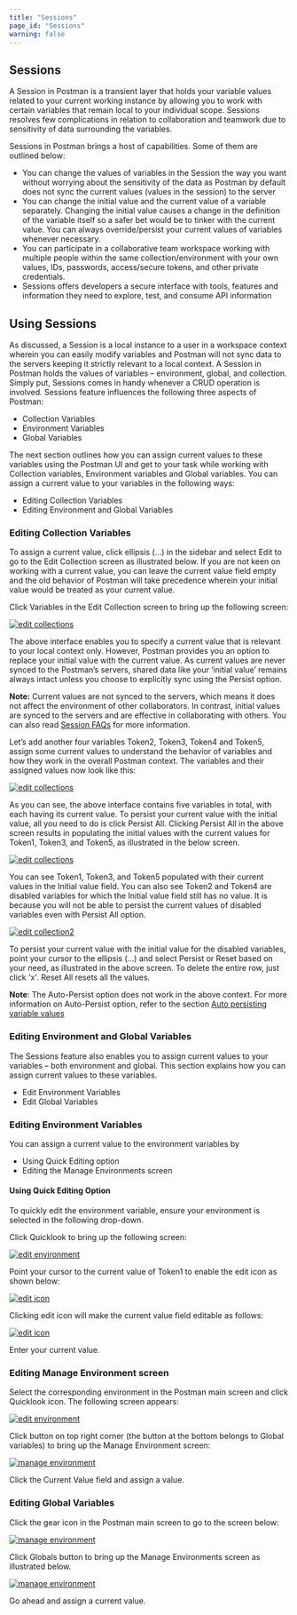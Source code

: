 ```yaml
---
title: "Sessions"
page_id: "Sessions"
warning: false
---
```


## Sessions

 A Session in Postman is a transient layer that holds your variable values related to your current working instance by allowing you to work with certain variables that remain local to your individual scope. Sessions resolves few complications in relation to collaboration and teamwork due to sensitivity of data surrounding the variables.

Sessions in Postman brings a host of capabilities. Some of them are outlined below:

* You can change the values of variables in the Session the way you want without worrying about the sensitivity of the data as Postman by default does not sync the current values (values in the session) to the server
* You can change the initial value and the current value of a variable separately. Changing the initial value causes a change in the definition of the variable itself so a safer bet would be to tinker with the current value. You can always override/persist your current values of variables whenever necessary.
* You can participate in a collaborative team workspace working with multiple people within the same collection/environment with your own values, IDs, passwords, access/secure tokens, and other private credentials.
* Sessions offers developers a secure interface with tools, features and information they need to explore, test, and consume API information

## Using Sessions

As discussed, a Session is a local instance to a user in a workspace context wherein you can easily modify variables and Postman will not sync data to the servers keeping it strictly relevant to a local context. A Session in Postman holds the values of variables – environment, global, and collection. Simply put, Sessions comes in handy whenever a CRUD operation is involved. Sessions feature influences the following three aspects of Postman:

* Collection Variables
* Environment Variables
* Global Variables

The next section outlines how you can assign current values to these variables using the Postman UI and get to your task while working with Collection variables, Environment variables and Global variables. You can assign a current value to your variables in the following ways:

* Editing Collection Variables
* Editing Environment and Global Variables

### Editing Collection Variables

To assign a current value, click ellipsis (…) in the sidebar and select Edit to go to the Edit Collection screen as illustrated below. If you are not keen on working  with a current value, you can leave the current value field empty and the old behavior of Postman will take precedence wherein your initial value would be treated as your current value.

Click Variables in the Edit Collection screen to bring up the following screen:

[![edit collections](https://assets.postman.com/postman-docs/Edit_Collection_CurVal1.png)](https://assets.postman.com/postman-docs/Edit_Collection_CurVal1.png)

The above interface enables you to specify a current value that is relevant to your local context only. However, Postman provides you an option to replace your initial value with the current value. As current values are never synced to the Postman’s servers, shared data like your ‘initial value’ remains always intact unless you choose to explicitly sync using the Persist option.

**Note:** Current values are not synced to the servers, which means it does not affect the environment of other collaborators. In contrast, initial values are synced to the servers and are effective in collaborating with others. You can also read [Session FAQs](https://blog.getpostman.com/2018/08/09/sessions-faq/) for more information.

Let’s add another four variables Token2, Token3, Token4 and Token5, assign some current values to understand the behavior of variables and how they work in the overall Postman context. The variables and their assigned values now look like this:

[![edit collections](https://assets.postman.com/postman-docs/Edit_Collection_CurVal2.png)](https://assets.postman.com/postman-docs/Edit_Collection_CurVal2.png)

As you can see, the above interface contains five variables in total, with each having its current value. To persist your current value with the initial value, all you need to do is click Persist All. Clicking Persist All in the above screen results in populating the initial values with the current values for Token1, Token3, and Token5, as illustrated in the below screen.

[![edit collections](https://assets.postman.com/postman-docs/Edit_Collection_CurVal3.png)](https://assets.postman.com/postman-docs/Edit_Collection_CurVal3.png)

You can see Token1, Token3, and Token5 populated with their current values in the Initial value field. You can also see Token2 and Token4 are disabled variables for which the Initial value field still has no value. It is because you will not be able to persist the current values of disabled variables even with Persist All option.

[![edit collection2](https://assets.postman.com/postman-docs/Edit_Collection_CurVal3.png)](https://assets.postman.com/postman-docs/Edit_Collection_CurVal3.png)

To persist your current value with the initial value for the disabled variables, point your cursor to the ellipsis (…) and select Persist or Reset based on your need, as illustrated in the above screen. To delete the entire row, just click 'x'. Reset All resets all the values.

**Note**: The Auto-Persist option does not work in the above context. For more information on Auto-Persist option, refer to the section [Auto persisting variable values](/docs/postman/launching_postman/settings/)

### Editing Environment and Global Variables

The Sessions feature also enables you to assign current values to your variables – both environment and global. This section explains how you can assign current values to these variables.

* Edit Environment Variables
* Edit Global Variables

### Editing Environment Variables

You can assign a current value to the environment variables by

* Using Quick Editing option
* Editing the Manage Environments screen

#### Using Quick Editing Option

To  quickly edit the environment variable, ensure your environment is selected in the following drop-down.

Click Quicklook to bring up the following screen:

[![edit environment](https://assets.postman.com/postman-docs/Edit_Env_Var5.png)](https://assets.postman.com/postman-docs/Edit_Env_Var5.png)

Point your cursor to the current value of Token1 to enable the edit icon as shown below:

[![edit icon](https://assets.postman.com/postman-docs/Edit_Env_Var3.png)](https://assets.postman.com/postman-docs/Edit_Env_Var3.png)

Clicking edit icon will make the current value field editable as follows:

[![edit icon](https://assets.postman.com/postman-docs/Edit_Env_Var4.png)](https://assets.postman.com/postman-docs/Edit_Env_Var4.png)

Enter your current value.

### Editing Manage Environment screen

Select the corresponding environment in the Postman main screen and click Quicklook icon. The following screen appears:

[![edit environment](https://assets.postman.com/postman-docs/Edit_Env_Var5.png)](https://assets.postman.com/postman-docs/Edit_Env_Var5.png)

Click  button on top right corner (the  button at the bottom belongs to Global variables) to bring up the Manage Environment screen:

[![manage environment](https://assets.postman.com/postman-docs/Manage_Env1.png)](https://assets.postman.com/postman-docs/Manage_Env1.png)

Click the Current Value field and assign a value.

### Editing Global Variables

Click the gear icon in the Postman main screen to go to the screen below:

[![manage environment](https://assets.postman.com/postman-docs/Manage_Env2.png)](https://assets.postman.com/postman-docs/Manage_Env2.png)

Click Globals button to bring up the Manage Environments screen as illustrated below.

[![manage environment](https://assets.postman.com/postman-docs/Manage_Env3.png)](https://assets.postman.com/postman-docs/Manage_Env3.png)

Go ahead and assign a current value.

